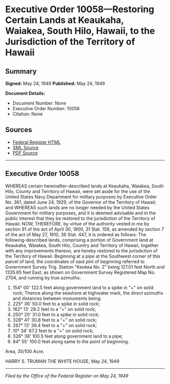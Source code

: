 # Executive Order 10058—Restoring Certain Lands at Keaukaha, Waiakea, South Hilo, Hawaii, to the Jurisdiction of the Territory of Hawaii

## Summary

**Signed:** May 24, 1949
**Published:** May 24, 1949

**Document Details:**
- Document Number: None
- Executive Order Number: 10058
- Citation: None

## Sources
- [Federal Register HTML](https://www.presidency.ucsb.edu/documents/executive-order-10058-restoring-certain-lands-keaukaha-waiakea-south-hilo-hawaii-the)
- [XML Source](None)
- [PDF Source](None)

---

## Executive Order 10058

WHEREAS certain hereinafter-described lands at Keaukaha, Waiakea, South Hilo, County and Territory of Hawaii, were set aside for the use of the United States Navy Department for military purposes by Executive Order No. 361, dated June 24, 1929, of the Governor of the Territory of Hawaii; and
WHEREAS such lands are no longer needed by the United States Government for military purposes, and it is deemed advisable and in the public interest that they be restored to the jurisdiction of the Territory of Hawaii:
NOW, THEREFORE, by virtue of the authority vested in me by section 91 of the act of April 30, 1900, 31 Stat. 159, as amended by section 7 of the act of May 27, 1910, 36 Stat. 447, it is ordered as follows:
The following-described lands, comprising a portion of Government land at Keaukaha, Waiakea, South Hilo, Country and Territory of Hawaii, together with any improvements thereon, are hereby restored to the jurisdiction of the Territory of Hawaii:
Beginning at a pipe at the Southwest corner of this parcel of land, the coordinates of said pint of beginning referred to Government Survey Trig. Station "Keokea No. 2" being 127.01 feet North and 1335.65 feet East, as shown on Government Survey Registered Map No. 2704, and running by true azimuths:
1. 154° 00' 122.5 feet along government land to a spike in "+" on solid rock;
Thence along the seashore at highwater mark, the direct azimuths and distances between monuments being:
2. 225° 36' 50.0 feet to a spike in solid rock;
3. 162° 13' 29.2 feet to a "+" on solid rock;
4. 250° 20' 31.0 feet to a spike in solid rock;
5. 328° 41' 30.8 feet to a "+" on solid rock;
6. 267° 13' 38.4 feet to a "+" on solid rock;
7. 10° 34' 67.2 feet to a "+" on solid rock;
8. 326° 38' 100.5 feet along government land to a pipe;
9. 84° 55' 100.0 feet along same to the point of beginning.

Area, 35/100 Acre.

HARRY S. TRUMAN
THE WHITE HOUSE,
May 24, 1949

---

*Filed by the Office of the Federal Register on May 24, 1949*
